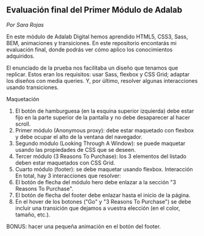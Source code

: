 ## Evaluación final del Primer Módulo de Adalab
*Por Sara Rojas*

En este módulo de Adalab Digital hemos aprendido HTML5, CSS3, Sass, BEM, animaciones y transiciones. En este repositorio encontarás mi evaluación final, donde podrás ver cómo aplico los conocimientos adquiridos.

El enunciado de la prueba nos facilitaba un diseño que tenamos que replicar. Estos eran los requisitos: usar Sass, flexbox y CSS Grid; adaptar los diseños con media queries. Y, por último, resolver algunas interacciones usando transiciones.

Maquetación

1. El botón de hamburguesa (en la esquina superior izquierda) debe estar fijo en la parte superior de la pantalla y no debe desaparecer al hacer scroll.
2. Primer módulo (Anonymous proxy): debe estar maquetado con flexbox y debe ocupar el alto de la ventana del navegador.
3. Segundo módulo (Looking Through A Window): se puede maquetar usando las propiedades de CSS que se deseen.
4. Tercer módulo (3 Reasons To Purchase): los 3 elementos del listado deben estar maquetados con CSS Grid.
5. Cuarto módulo (footer): se debe maquetar usando flexbox. Interacción En total, hay 3 interacciones que resolver:
6. El botón de flecha del módulo hero debe enlazar a la sección "3 Reasons To Purchase".
7. El botón de flecha del footer debe enlazar hasta el inicio de la página.
8. En el hover de los botones ("Go" y "3 Reasons To Purchase") se debe incluir una transición que dejamos a vuestra elección (en el color, tamaño, etc.).

BONUS: hacer una pequeña animación en el botón del footer.
